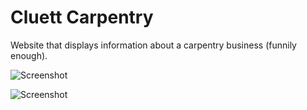 # Cluett Carpentry
Website that displays information about a carpentry business (funnily enough).

![Screenshot](https://i.imgur.com/UhxQwwT.png)

![Screenshot](https://i.imgur.com/i78vUCw.png)
